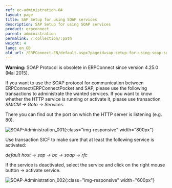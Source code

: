 ```yaml
---
ref: ec-administration-04
layout: page
title: SAP Setup for using SOAP services
description: SAP Setup for using SOAP services
product: erpconnect
parent: administration
permalink: /:collection/:path
weight: 4
lang: en_GB
old_url: /ERPConnect-EN/default.aspx?pageid=sap-setup-for-using-soap-services
---
```


**Warning:** SOAP Protocol is obsolete in ERPConnect since version 4.25.0 (Mai 2015). 

If you want to use the SOAP protocol for communication between ERPConnect/ERPConnectPocket and SAP, please use the following transactions to administrate the wanted services.
If you want to know whether the HTTP service is running or activate it, please use transaction *SMICM -> Goto -> Services*.

There you can find out the port on which the HTTP server is listening (e.g. 80).  

![SOAP-Administration_001](/img/content/SOAP-Administration_001.png){:class="img-responsive" width="800px"}

Use transaction SICF to make sure that at least the following service is activated:

*default host -> sap -> bc -> soap -> rfc*

If the service is deactivated, select the service and click on the right mouse button -> activate service.

![SOAP-Administration_002](/img/content/SOAP-Administration_002.png){:class="img-responsive" width="600px"}

